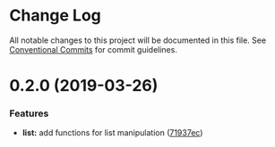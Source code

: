 # Change Log

All notable changes to this project will be documented in this file.
See [Conventional Commits](https://conventionalcommits.org) for commit guidelines.

# 0.2.0 (2019-03-26)


### Features

* **list:** add functions for list manipulation ([71937ec](https://github.com/Oscar170/-functional/commit/71937ec))
